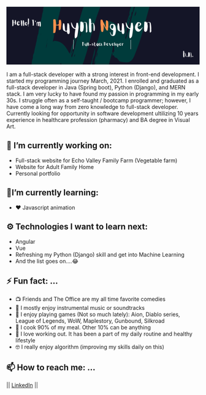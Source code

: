 ![Banner](_banner_.png)


I am a full-stack developer with a strong interest in front-end development. I started my programming journey March, 2021. I enrolled and graduated as a full-stack developer in Java (Spring boot), Python (Django), and MERN stack. I am very lucky to have found my passion in programming in my early 30s. I struggle often as a self-taught / bootcamp programmer; however, I have come a long way from zero knowledge to full-stack developer. Currently looking for opportunity in software development ultilizing 10 years experience in healthcare profession (pharmacy) and BA degree in Visual Art.


 ## 🔭 I’m currently working on:
 - Full-stack website for Echo Valley Family Farm (Vegetable farm)
 - Website for Adult Family Home 
 - Personal portfolio


## 🌱I’m currently learning:
- ❤️ Javascript animation

## ⚙ Technologies I want to learn next:
- Angular
- Vue
- Refreshing my Python (Django) skill and get into Machine Learning
- And the list goes  on....😂


## ⚡ Fun fact: ...
- :tv: Friends and The Office are my all time favorite comedies
- :violin: I mostly enjoy instrumental music or soundtracks
- :grimacing: I enjoy playing games (Not so much lately): Aion, Diablo series, League of Legends, WoW, Maplestory, Gunbound, Silkroad
- :poultry_leg: I cook 90% of my meal. Other 10% can be anything
- :muscle: I love working out. It has been a part of  my daily routine and healthy lifestyle
- 🤓 I really enjoy algorithm (improving my skills daily on this)


## 📫 How to reach me: ...
 ||
 [LinkedIn](https://www.linkedin.com/in/huynhtnguyen/ "Huynh's LinkedIn Profile")
 ||
 
<!--
- 🌱 I’m currently learning Python
- 👯 I’m looking to collaborate on React/Python
- 🤔 I’m looking for help with 
- 💬 Ask me about ...
- 📫 How to reach me: ...
- 😄 Pronouns: ...
- ⚡ Fun fact: ...
 -->

